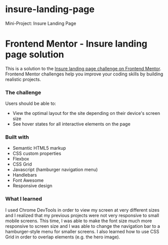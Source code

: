 # insure-landing-page
Mini-Project: Insure Landing Page
# Frontend Mentor - Insure landing page solution

This is a solution to the [Insure landing page challenge on Frontend Mentor](https://www.frontendmentor.io/challenges/insure-landing-page-uTU68JV8). Frontend Mentor challenges help you improve your coding skills by building realistic projects. 

### The challenge

Users should be able to:

- View the optimal layout for the site depending on their device's screen size
- See hover states for all interactive elements on the page

### Built with

- Semantic HTML5 markup
- CSS custom properties
- Flexbox
- CSS Grid
- Javascript (hamburger navigation menu)
- Handlebars
- Font Awesome
- Responsive design

### What I learned

I used Chrome DevTools in order to view my screen at very different sizes and I realized that my previous projects were not very responsive to small mobile screens. This time, I was able to make the font size much more responsive to screen size and I was able to change the navigation bar to a hamburger-style menu for smaller screens. I also learned how to use CSS Grid in order to overlap elements (e.g. the hero image).
